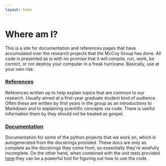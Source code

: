 ```yaml
---
layout: home
---
```

 
# Where am I?

This is a site for documentation and references pages that have accumulated over the research projects that the 
McCoy Group has done. All code is presented as is with no promise that it will compile, run, work, be correct, or not
destroy your computer in a freak hurricane. Basically, use at your own risk.

### [References](References)

References written up to help explain topics that are common to our research. Usually aimed at a first-year graduate student
kind of audience. Often these are written by first years in the group as an introductions to Markdown and to explaining 
scientific concepts via code. There is useful information them by they should not be treated as gospel.

### [Documentation](Documentation)

Documentation for some of the python projects that we work on, which is autogenerated from the docstrings provided.
These docs are only as complete as the docstrings they come from, so essentially they're woefully incomplete. 
On the other hand, when combined with the unit tests provided [here](https://github.com/McCoyGroup/References) 
they can be a powerful tool for figuring out how to use the code.


